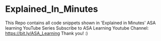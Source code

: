 # Explained_In_Minutes
This Repo contains all code snippets shown in 'Explained in Minutes' ASA learning YouTube Series
Subscribe to ASA Learning Youtube Channel: https://bit.ly/ASA_Learning
Thank you! :)

